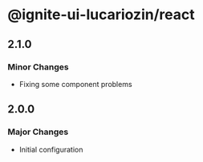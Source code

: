 # @ignite-ui-lucariozin/react

## 2.1.0

### Minor Changes

- Fixing some component problems

## 2.0.0

### Major Changes

- Initial configuration
